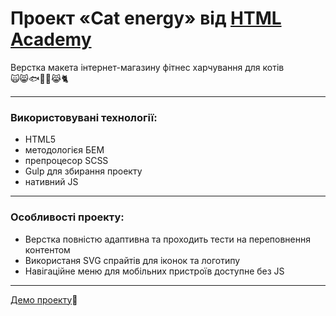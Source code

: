 # Проект «Cat energy» від [HTML Academy](https://htmlacademy.ru/)
Верстка макета інтернет-магазину фітнес харчування для котів<br>:scream_cat::smile_cat::fish::fork_and_knife::poultry_leg::joy_cat::cat2:
____
### Використовувані технології: <br>
- HTML5
- методологієя БЕМ 
- препроцесор SCSS
- Gulp для збирання проекту
- нативний JS
____
### Особливості проекту: <br>
- Верстка повністю адаптивна та проходить тести на переповнення контентом
- Використаня SVG спрайтів для іконок та логотипу
- Навігаційне меню для мобільних пристроїв доступне без JS 

____
[Демо проекту](https://romanstashuk.github.io/cat-energy/):link:
